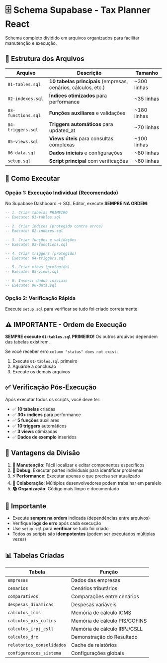 # 🗄️ Schema Supabase - Tax Planner React

Schema completo dividido em arquivos organizados para facilitar manutenção e execução.

## 📁 Estrutura dos Arquivos

| Arquivo | Descrição | Tamanho |
|---------|-----------|---------|
| `01-tables.sql` | **10 tabelas principais** (empresas, cenários, cálculos, etc.) | ~300 linhas |
| `02-indexes.sql` | **Índices otimizados** para performance | ~35 linhas |
| `03-functions.sql` | **Funções auxiliares** e validações | ~180 linhas |
| `04-triggers.sql` | **Triggers automáticos** para updated_at | ~70 linhas |
| `05-views.sql` | **Views úteis** para consultas complexas | ~100 linhas |
| `06-data.sql` | **Dados iniciais** e configurações | ~80 linhas |
| `setup.sql` | **Script principal** com verificações | ~60 linhas |

## 🚀 Como Executar

### Opção 1: Execução Individual (Recomendado)
No Supabase Dashboard → SQL Editor, execute **SEMPRE NA ORDEM**:

```sql
-- 1. Criar tabelas PRIMEIRO
-- Execute: 01-tables.sql

-- 2. Criar índices (protegido contra erros)
-- Execute: 02-indexes.sql

-- 3. Criar funções e validações
-- Execute: 03-functions.sql

-- 4. Criar triggers (protegido)
-- Execute: 04-triggers.sql

-- 5. Criar views (protegido)
-- Execute: 05-views.sql

-- 6. Inserir dados iniciais
-- Execute: 06-data.sql
```

### Opção 2: Verificação Rápida
Execute `setup.sql` para verificar se tudo foi criado corretamente.

## ⚠️ **IMPORTANTE - Ordem de Execução**

**SEMPRE execute `01-tables.sql` PRIMEIRO!** Os outros arquivos dependem das tabelas existirem.

Se você receber erro `column "status" does not exist`:
1. Execute `01-tables.sql` primeiro
2. Aguarde a conclusão
3. Execute os demais arquivos

## ✅ Verificação Pós-Execução

Após executar todos os scripts, você deve ter:

- ✅ **10 tabelas** criadas
- ✅ **30+ índices** para performance  
- ✅ **5 funções** auxiliares
- ✅ **10 triggers** automáticos
- ✅ **3 views** otimizadas
- ✅ **Dados de exemplo** inseridos

## 🔧 Vantagens da Divisão

1. **📝 Manutenção**: Fácil localizar e editar componentes específicos
2. **🐛 Debug**: Executar partes individuais para identificar problemas
3. **⚡ Performance**: Executar apenas o que precisa ser atualizado
4. **👥 Colaboração**: Múltiplos desenvolvedores podem trabalhar em paralelo
5. **📚 Organização**: Código mais limpo e documentado

## 🚨 Importante

- Execute **sempre na ordem** indicada (dependências entre arquivos)
- Verifique **logs de erro** após cada execução
- Use `setup.sql` para **verificar** se tudo foi criado
- Todos os scripts são **idempotentes** (podem ser executados múltiplas vezes)

## 📊 Tabelas Criadas

| Tabela | Função |
|--------|--------|
| `empresas` | Dados das empresas |
| `cenarios` | Cenários tributários |
| `comparativos` | Comparações entre cenários |
| `despesas_dinamicas` | Despesas variáveis |
| `calculos_icms` | Memória de cálculo ICMS |
| `calculos_pis_cofins` | Memória de cálculo PIS/COFINS |
| `calculos_irpj_csll` | Memória de cálculo IRPJ/CSLL |
| `calculos_dre` | Demonstração do Resultado |
| `relatorios_consolidados` | Cache de relatórios |
| `configuracoes_sistema` | Configurações globais |